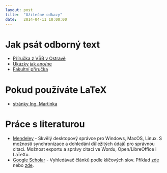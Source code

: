 ```yaml
---
layout: post
title:  "Užitečné odkazy"
date:   2014-04-11 10:00:00
---
```


# Jak psát odborný text

* [Příručka z VŠB v Ostravě][vsb]
* [Ukázky jak ano/ne][slidy]
* [Fakultní příručka][fit]

[vsb]: https://www.cs.vsb.cz/Files/main_pdf_files/bcprace_rady.pdf
[slidy]: http://www.slideshare.net/CEINVE/webinar-jak-nepst-odborn-text
[fit]: http://www.fit.vutbr.cz/info/szz/psani_textu.html

# Pokud používáte LaTeX

* [stránky Ing. Martinka][martinek]

[martinek]: http://www.fit.vutbr.cz/~martinek/latex/index.html

# Práce s literaturou

* [Mendeley][mendeley] - Skvělý desktopový správce pro Windows, MacOS, Linux. S možností synchronizace a dohledání důležitých údajů pro správnou citaci. Možnost exportu a správy citací ve Wordu, Open/LibreOffice i LaTeXu.
* [Google Scholar][scholar] - Vyhledávač článků podle klíčových slov. Příklad [zde][scholar1] nebo [zde][scholar2].

[mendeley]: http://www.mendeley.com/
[scholar]: http://scholar.google.cz/
[scholar1]: http://scholar.google.cz/scholar?hl=cs&q=active+appearance+models
[scholar2]: http://scholar.google.cz/scholar?q=face+recognition